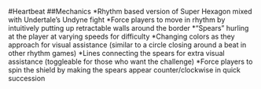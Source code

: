 #Heartbeat
##Mechanics
*Rhythm based version of Super Hexagon mixed with Undertale’s Undyne fight
*Force players to move in rhythm by intuitively putting up retractable walls around the border
*“Spears” hurling at the player at varying speeds for difficulty 
*Changing colors as they approach for visual assistance (similar to a circle closing around a beat in other rhythm games)
*Lines connecting the spears for extra visual assistance (toggleable for those who want the challenge)
*Force players to spin the shield by making the spears appear counter/clockwise in quick succession
